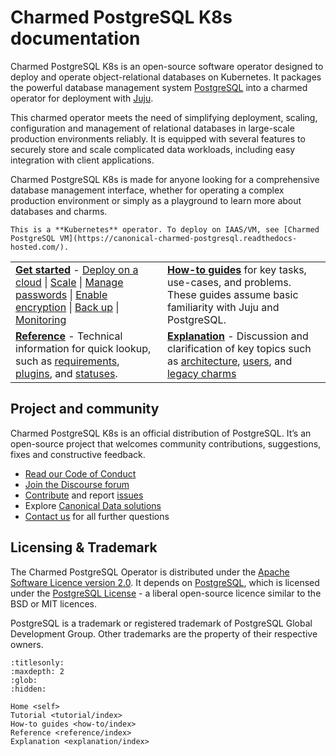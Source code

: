 # Charmed PostgreSQL K8s documentation

Charmed PostgreSQL K8s is an open-source software operator designed to deploy and operate object-relational databases on Kubernetes. It packages the powerful database management system [PostgreSQL](https://www.postgresql.org/) into a charmed operator for deployment with [Juju](https://juju.is/docs/juju).

This charmed operator meets the need of simplifying deployment, scaling, configuration and management of relational databases in large-scale production environments reliably. It is equipped with several features to securely store and scale complicated data workloads, including easy integration with client applications.
 
Charmed PostgreSQL K8s is made for anyone looking for a comprehensive database management interface, whether for operating a complex production environment or simply as a playground to learn more about databases and charms.

```{note}
This is a **Kubernetes** operator. To deploy on IAAS/VM, see [Charmed PostgreSQL VM](https://canonical-charmed-postgresql.readthedocs-hosted.com/).
```

| | |
|--|--|
|  [**Get started**](/tutorial/index) - [Deploy on a cloud](/how-to/deploy/index) \| [Scale](/how-to/scale-replicas) \| [Manage passwords](/how-to/manage-passwords) \| [Enable encryption](/how-to/enable-tls) \| [Back up](/how-to/back-up-and-restore/index) \| [Monitoring](/how-to/monitoring-cos/index) </br> |  [**How-to guides**](/how-to/index) for key tasks, use-cases, and problems. These guides assume basic familiarity with Juju and PostgreSQL. </br>  |
| [**Reference**](/reference/index) - Technical information for quick lookup, such as [requirements](/reference/system-requirements), [plugins](/reference/plugins-extensions), and [statuses](/reference/statuses). | [**Explanation**](/explanation/interfaces-endpoints) - Discussion and clarification of key topics such as [architecture](/explanation/architecture), [users](/explanation/users), and [legacy charms](/explanation/legacy-charm)|

## Project and community

Charmed PostgreSQL K8s is an official distribution of PostgreSQL. It’s an open-source project that welcomes community contributions, suggestions, fixes and constructive feedback.
- [Read our Code of Conduct](https://ubuntu.com/community/code-of-conduct)
- [Join the Discourse forum](https://discourse.charmhub.io/tag/postgresql)
- [Contribute](https://github.com/canonical/postgresql-k8s-operator/blob/main/CONTRIBUTING.md) and report [issues](https://github.com/canonical/postgresql-operator/issues/new/choose)
- Explore [Canonical Data solutions](https://canonical.com/data)
- [Contact us](/reference/contacts) for all further questions

## Licensing & Trademark

The Charmed PostgreSQL Operator is distributed under the [Apache Software Licence version 2.0](https://github.com/canonical/postgresql-operator/blob/main/LICENSE). It depends on [PostgreSQL](https://www.postgresql.org/ftp/source/), which is licensed under the [PostgreSQL License](https://www.postgresql.org/about/licence/) - a liberal open-source licence similar to the BSD or MIT licences.

PostgreSQL is a trademark or registered trademark of PostgreSQL Global Development Group. Other trademarks are the property of their respective owners.


```{toctree}
:titlesonly:
:maxdepth: 2
:glob:
:hidden:

Home <self>
Tutorial <tutorial/index>
How-to guides <how-to/index>
Reference <reference/index>
Explanation <explanation/index>
